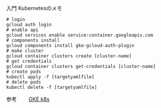 入門 Kubernetesのメモ

```
# login
gcloud auth login
# enable api
gcloud services enable service:container.googleapis.com
# components install
gcloud components install gke-gcloud-auth-plugin
# make cluster
gcloud container clusters create [cluster-name]
# get credentials
gcloud container clusters get-credentials [cluster-name]
# create pods
kubectl apply -f [targetyamlfile]
# delete pods
kubectl delete -f [targetyamlfile]
```


参考　　
[GKE k8s](https://cloud.google.com/kubernetes-engine/docs/troubleshooting?hl=ja#connection_refused)
